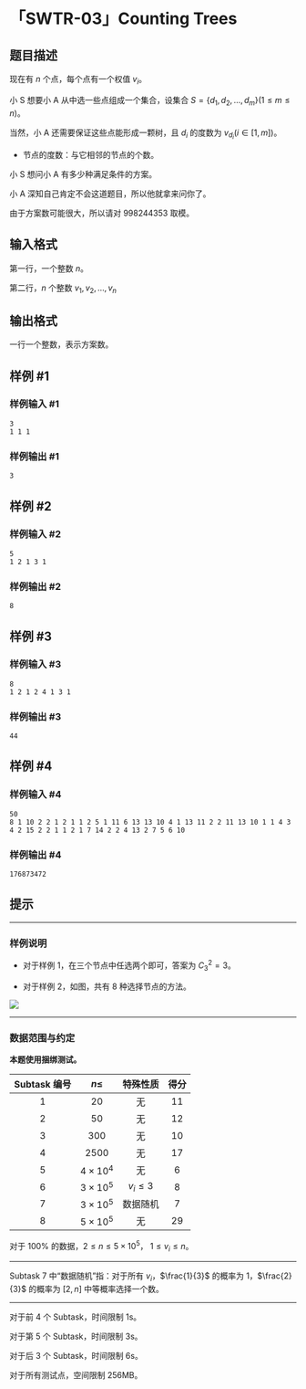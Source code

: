# 「SWTR-03」Counting Trees

## 题目描述

现在有 $n$ 个点，每个点有一个权值 $v_i$。

小 $\mathrm{S}$ 想要小 $\mathrm{A}$ 从中选一些点组成一个集合，设集合 $S=\{d_1,d_2,\dots,d_m\}(1\leq m\leq n)$。

当然，小 $\mathrm{A}$ 还需要保证这些点能形成一颗树，且 $d_i$ 的度数为 $v_{d_i}(i\in[1,m])$。

- 节点的度数：与它相邻的节点的个数。

小 $\mathrm{S}$ 想问小 $\mathrm{A}$ 有多少种满足条件的方案。

小 $\mathrm{A}$ 深知自己肯定不会这道题目，所以他就拿来问你了。

由于方案数可能很大，所以请对 $998244353$ 取模。

## 输入格式

第一行，一个整数 $n$。

第二行，$n$ 个整数 $v_1,v_2,\dots,v_n$

## 输出格式

一行一个整数，表示方案数。

## 样例 #1

### 样例输入 #1
```
3
1 1 1
```

### 样例输出 #1

```
3
```

## 样例 #2

### 样例输入 #2
```
5
1 2 1 3 1
```

### 样例输出 #2

```
8
```

## 样例 #3

### 样例输入 #3
```
8
1 2 1 2 4 1 3 1
```

### 样例输出 #3

```
44
```

## 样例 #4

### 样例输入 #4
```
50
8 1 10 2 2 1 2 1 1 2 5 1 11 6 13 13 10 4 1 13 11 2 2 11 13 10 1 1 4 3 4 2 15 2 2 1 1 2 1 7 14 2 2 4 13 2 7 5 6 10
```

### 样例输出 #4

```
176873472
```

## 提示

---

### 样例说明

- 对于样例 $1$，在三个节点中任选两个即可，答案为 $C^{2}_{3}=3$。

- 对于样例 $2$，如图，共有 $8$ 种选择节点的方法。

![](https://cdn.luogu.com.cn/upload/image_hosting/g0suqsi0.png)

---

### 数据范围与约定

**本题使用捆绑测试。**

| Subtask 编号 | $n\leq$ | 特殊性质 | 得分 |
| :-: | :-: | :-: | :-: |
| $1$ | $20$ | 无 | $11$ |
| $2$ | $50$ | 无 | $12$ |
| $3$ | $300$ | 无 | $10$ |
| $4$ | $2500$ | 无 | $17$ |
| $5$ | $4\times 10^4$ | 无 | $6$ |
| $6$ | $3\times 10^5$ | $v_i\leq 3$ | $8$ |
| $7$ | $3\times 10^5$ | 数据随机 | $7$ |
| $8$ | $5\times 10^5$ | 无 | $29$ |

对于 $100\%$ 的数据，$2 \leq n \leq 5 \times 10^5$，$\ 1 \leq v_i \leq n$。

---

$\mathrm{Subtask\ 7}$ 中“数据随机”指：对于所有 $v_i$，$\frac{1}{3}$ 的概率为 1，$\frac{2}{3}$ 的概率为 $[2,n]$ 中等概率选择一个数。

---

对于前 $4$ 个 $\mathrm{Subtask}$，时间限制 $1\mathrm{s}$。

对于第 $5$ 个 $\mathrm{Subtask}$，时间限制 $3\mathrm{s}$。

对于后 $3$ 个 $\mathrm{Subtask}$，时间限制 $6\mathrm{s}$。

对于所有测试点，空间限制 $256\mathrm{MB}$。
